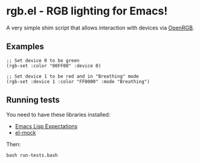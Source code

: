 # rgb.el - RGB lighting for Emacs!
A very simple shim script that allows interaction with devices via
[OpenRGB](https://gitlab.com/CalcProgrammer1/OpenRGB).

## Examples
```elisp
;; Set device 0 to be green
(rgb-set :color "00FF00" :device 0)

;; Set device 1 to be red and in "Breathing" mode
(rgb-set :device 1 :color "FF0000" :mode "Breathing")
```

## Running tests
You need to have these libraries installed:
- [Emacs Lisp Expectations](https://www.emacswiki.org/emacs/EmacsLispExpectations)
- [el-mock](https://github.com/rejeep/el-mock.el)

Then:

```
bash run-tests.bash
```
